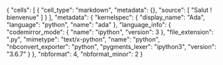 {
 "cells": [
  {
   "cell_type": "markdown",
   "metadata": {},
   "source": [
    "Salut ! bienvenue"
   ]
  }
 ],
 "metadata": {
  "kernelspec": {
   "display_name": "Ada",
   "language": "python",
   "name": "ada"
  },
  "language_info": {
   "codemirror_mode": {
    "name": "ipython",
    "version": 3
   },
   "file_extension": ".py",
   "mimetype": "text/x-python",
   "name": "python",
   "nbconvert_exporter": "python",
   "pygments_lexer": "ipython3",
   "version": "3.6.7"
  }
 },
 "nbformat": 4,
 "nbformat_minor": 2
}

